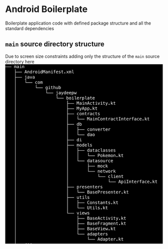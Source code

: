 Android Boilerplate
===================

Boilerplate application code with defined package structure and all the standard dependencies

## `main` source directory structure
Due to screen size constraints adding only the structure of the `main` source directory here
<img src="main-tree.png"
     alt="Main source tree" />
